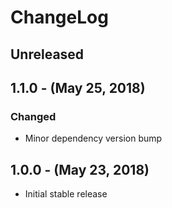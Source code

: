ChangeLog
=========

Unreleased
----------

1.1.0 - (May 25, 2018)
------------------
### Changed
* Minor dependency version bump

1.0.0 - (May 23, 2018)
------------------
* Initial stable release
